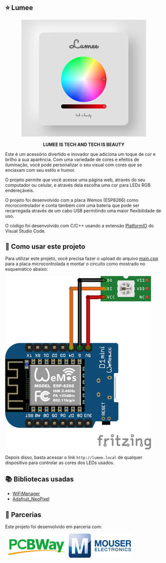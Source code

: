 ## ⭐ Lumee

<div align="center">
<img src="imagens/projeto.png" width="400px">
  
<strong>LUMEE IS TECH AND TECH IS BEAUTY</strong> 
</div>

Este é um acessório divertido e inovador que adiciona um toque de cor e brilho à sua aparência. Com uma variedade de cores e efeitos de iluminação, você pode personalizar o seu visual com cores que se enciaxam com seu estilo e humor.

O projeto permite que você acesse uma página web, através do seu computador ou celular, e através dela escolha uma cor para LEDs RGB endereçáveis.

O projeto foi desenvolvido com a placa Wemos (ESP8266) como microcontrolador e conta também com uma bateria que pode ser recarregada através de um cabo USB permitindo uma maior flexibilidade de uso.

O código foi desenvolvido com C/C++ usando a extensão [PlatformIO](https://platformio.org/) do Visual Studio Code.

## 🤖 Como usar este projeto

Para utilizar este projeto, você precisa fazer o upload do arquivo [main.cpp](./src/main.cpp) para a placa microcontrolada e montar o circuito como mostrado no esquemático abaixo:

<img src="./imagens/esquematico.png">

Depois disso, basta acessar o link `http://lumee.local` de qualquer dispositivo para controlar as cores dos LEDs usados.

## 📚 Bibliotecas usadas

-   [WiFiManager](https://github.com/tzapu/WiFiManager)
-   [Adafruit_NeoPixel](https://github.com/adafruit/Adafruit_NeoPixel)

## 🤝 Parcerias

Este projeto foi desenvolvido em parceria com:

<a href="https://www.pcbway.com/"><img src="./imagens/pcbway.png" width="200px"/></a>
<a href="https://br.mouser.com/"><img src="./imagens/mouser.png" width="200px"/></a>
